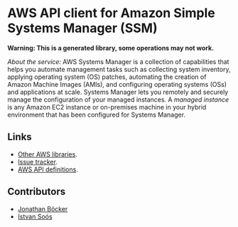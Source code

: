 # AWS API client for Amazon Simple Systems Manager (SSM)

**Warning: This is a generated library, some operations may not work.**

*About the service:*
AWS Systems Manager is a collection of capabilities that helps you automate
management tasks such as collecting system inventory, applying operating
system (OS) patches, automating the creation of Amazon Machine Images
(AMIs), and configuring operating systems (OSs) and applications at scale.
Systems Manager lets you remotely and securely manage the configuration of
your managed instances. A <i>managed instance</i> is any Amazon EC2 instance
or on-premises machine in your hybrid environment that has been configured
for Systems Manager.

## Links

- [Other AWS libraries](https://github.com/agilord/aws_client/tree/master/generated).
- [Issue tracker](https://github.com/agilord/aws_client/issues).
- [AWS API definitions](https://github.com/aws/aws-sdk-js/tree/master/apis).

## Contributors

- [Jonathan Böcker](https://github.com/Schwusch)
- [Istvan Soós](https://github.com/isoos)

